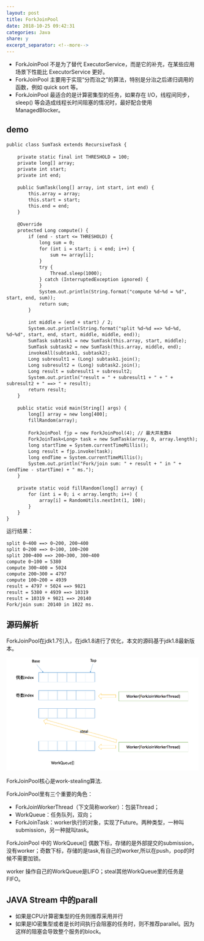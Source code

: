 ```yaml
---
layout: post
title: ForkJoinPool
date: 2018-10-25 09:42:31
categories: Java
share: y
excerpt_separator: <!--more-->
---
```


- ForkJoinPool 不是为了替代 ExecutorService，而是它的补充，在某些应用场景下性能比 ExecutorService 更好。
- ForkJoinPool 主要用于实现“分而治之”的算法，特别是分治之后递归调用的函数，例如 quick sort 等。
- ForkJoinPool 最适合的是计算密集型的任务，如果存在 I/O，线程间同步，sleep() 等会造成线程长时间阻塞的情况时，最好配合使用 ManagedBlocker。

<!--more-->

## demo

```
public class SumTask extends RecursiveTask {

    private static final int THRESHOLD = 100;
    private long[] array;
    private int start;
    private int end;

    public SumTask(long[] array, int start, int end) {
        this.array = array;
        this.start = start;
        this.end = end;
    }

    @Override
    protected Long compute() {
        if (end - start <= THRESHOLD) {
            long sum = 0;
            for (int i = start; i < end; i++) {
                sum += array[i];
            }
            try {
                Thread.sleep(1000);
            } catch (InterruptedException ignored) {
            }
            System.out.println(String.format("compute %d~%d = %d", start, end, sum));
            return sum;
        }

        int middle = (end + start) / 2;
        System.out.println(String.format("split %d~%d ==> %d~%d, %d~%d", start, end, start, middle, middle, end));
        SumTask subtask1 = new SumTask(this.array, start, middle);
        SumTask subtask2 = new SumTask(this.array, middle, end);
        invokeAll(subtask1, subtask2);
        Long subresult1 = (Long) subtask1.join();
        Long subresult2 = (Long) subtask2.join();
        Long result = subresult1 + subresult2;
        System.out.println("result = " + subresult1 + " + " + subresult2 + " ==> " + result);
        return result;
    }

    public static void main(String[] args) {
        long[] array = new long[400];
        fillRandom(array);

        ForkJoinPool fjp = new ForkJoinPool(4); // 最大并发数4
        ForkJoinTask<Long> task = new SumTask(array, 0, array.length);
        long startTime = System.currentTimeMillis();
        Long result = fjp.invoke(task);
        long endTime = System.currentTimeMillis();
        System.out.println("Fork/join sum: " + result + " in " + (endTime - startTime) + " ms.");
    }

    private static void fillRandom(long[] array) {
        for (int i = 0; i < array.length; i++) {
            array[i] = RandomUtils.nextInt(1, 100);
        }
    }
}
```

运行结果：

```
split 0~400 ==> 0~200, 200~400
split 0~200 ==> 0~100, 100~200
split 200~400 ==> 200~300, 300~400
compute 0~100 = 5380
compute 300~400 = 5024
compute 200~300 = 4797
compute 100~200 = 4939
result = 4797 + 5024 ==> 9821
result = 5380 + 4939 ==> 10319
result = 10319 + 9821 ==> 20140
Fork/join sum: 20140 in 1022 ms.
```

## 源码解析

ForkJoinPool在jdk1.7引入，在jdk1.8进行了优化，本文的源码基于jdk1.8最新版本。

![work-stealing](../images/work-stealing.png)

ForkJoinPool核心是work-stealing算法.

ForkJoinPool里有三个重要的角色：

- ForkJoinWorkerThread（下文简称worker）：包装Thread；
- WorkQueue：任务队列，双向；
- ForkJoinTask：worker执行的对象，实现了Future。两种类型，一种叫submission，另一种就叫task。

ForkJoinPool 中的 WorkQueue[] 偶数下标，存储的是外部提交的submission，没有worker；奇数下标，存储的是task,有自己的worker,所以在push，pop的时候不需要加锁。

worker 操作自己的WorkQueue是LIFO；steal其他WorkQueue里的任务是FIFO。

## JAVA Stream 中的parall

- 如果是CPU计算密集型的任务则推荐采用并行
- 如果是IO密集型或者是长时间执行会阻塞的任务时，则不推荐parallel。因为这样的阻塞会导致整个服务的block。

